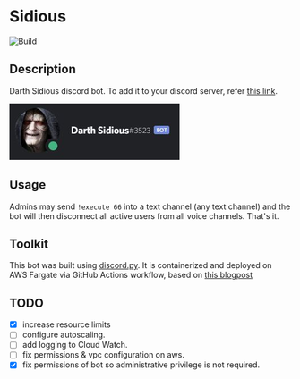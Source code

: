 # Sidious

![Build](https://github.com/austinhrdt/sidious/workflows/Build/badge.svg)

## Description

Darth Sidious discord bot. To add it to your discord server, refer [this link](https://discordapp.com/oauth2/authorize?client_id=673260587710545928&scope=bot&permissions=19926016).

![Sheev](media/sidious.JPG)

## Usage

Admins may send `!execute 66` into a text channel (any text channel) and the bot will then disconnect all active users from all voice channels. That's it.

## Toolkit

This bot was built using [discord.py](https://github.com/Rapptz/discord.py). It is containerized and deployed on AWS Fargate via GitHub Actions workflow, based on [this blogpost](https://aws.amazon.com/blogs/opensource/github-actions-aws-fargate/)

## TODO

- [x] increase resource limits
- [ ] configure autoscaling.
- [ ] add logging to Cloud Watch.
- [ ] fix permissions & vpc configuration on aws.
- [x] fix permissions of bot so administrative privilege is not required.
